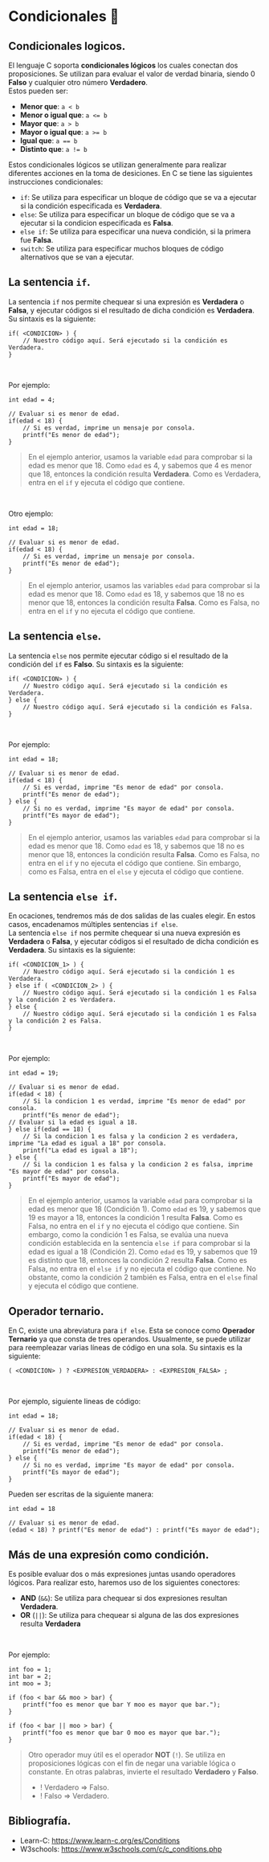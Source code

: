 # Condicionales 🤔
## Condicionales logicos.
El lenguaje C soporta **condicionales lógicos** los cuales conectan dos proposiciones. Se utilizan para evaluar el valor de verdad binaria, siendo 0 **Falso** y cualquier otro número **Verdadero**.<br>
Estos pueden ser:
- **Menor que**: `a < b`
- **Menor o igual que**: `a <= b`
- **Mayor que**: `a > b`
- **Mayor o igual que**: `a >= b`
- **Igual que**: `a == b`
- **Distinto que**: `a != b`

Estos condicionales lógicos se utilizan generalmente para realizar diferentes acciones en la toma de desiciones. En C se tiene las siguientes instrucciones condicionales:
- `if`: Se utiliza para especificar un bloque de código que se va a ejecutar si la condición especificada es **Verdadera**.
- `else`: Se utiliza para especificar un bloque de código que se va a ejecutar si la condicion especificada es **Falsa**.
- `else if`: Se utiliza para especificar una nueva condición, si la primera fue **Falsa**.
- `switch`: Se utiliza para especificar muchos bloques de código alternativos que se van a ejecutar.

## La sentencia `if`.
La sentencia `if` nos permite chequear si una expresión es **Verdadera** o **Falsa**, y ejecutar códigos si el resultado de dicha condición es **Verdadera**. Su sintaxis es la siguiente:
```
if( <CONDICION> ) {
    // Nuestro código aquí. Será ejecutado si la condición es Verdadera.
}
```
<br>

Por ejemplo:
```
int edad = 4;

// Evaluar si es menor de edad.
if(edad < 18) {
    // Si es verdad, imprime un mensaje por consola.
    printf("Es menor de edad");
}
```
> En el ejemplo anterior, usamos la variable `edad` para comprobar si la edad es menor que 18. Como `edad` es 4, y sabemos que 4 es menor que 18, entonces la condición resulta **Verdadera**. Como es Verdadera, entra en el `if` y ejecuta el código que contiene.

<br>

Otro ejemplo:
```
int edad = 18;

// Evaluar si es menor de edad.
if(edad < 18) {
    // Si es verdad, imprime un mensaje por consola.
    printf("Es menor de edad");
}
```
> En el ejemplo anterior, usamos las variables `edad` para comprobar si la edad es menor que 18. Como `edad` es 18, y sabemos que 18 no es menor que 18, entonces la condición resulta **Falsa**. Como es Falsa, no entra en el `if` y no ejecuta el código que contiene.

## La sentencia `else`.
La sentencia `else` nos permite ejecutar código si el resultado de la condición del `if` es **Falso**. Su sintaxis es la siguiente:
```
if( <CONDICION> ) {
    // Nuestro código aquí. Será ejecutado si la condición es Verdadera.
} else {
    // Nuestro código aquí. Será ejecutado si la condición es Falsa.
}
```
<br>

Por ejemplo:
```
int edad = 18;

// Evaluar si es menor de edad.
if(edad < 18) {
    // Si es verdad, imprime "Es menor de edad" por consola.
    printf("Es menor de edad");
} else {
    // Si no es verdad, imprime "Es mayor de edad" por consola.
    printf("Es mayor de edad");
}
```
> En el ejemplo anterior, usamos las variables `edad` para comprobar si la edad es menor que 18. Como `edad` es 18, y sabemos que 18 no es menor que 18, entonces la condición resulta **Falsa**. Como es Falsa, no entra en el `if` y no ejecuta el código que contiene. Sin embargo, como es Falsa, entra en el `else` y ejecuta el código que contiene.

## La sentencia `else if`.
En ocaciones, tendremos más de dos salidas de las cuales elegir. En estos casos, encadenamos múltiples sentencias `if else`.<br>
La sentencia `else if` nos permite chequear si una nueva expresión es **Verdadera** o **Falsa**, y ejecutar códigos si el resultado de dicha condición es **Verdadera**. Su sintaxis es la siguiente:
```
if( <CONDICION_1> ) {
    // Nuestro código aquí. Será ejecutado si la condición 1 es Verdadera.
} else if ( <CONDICION_2> ) {
    // Nuestro código aquí. Será ejecutado si la condición 1 es Falsa y la condición 2 es Verdadera.
} else {
    // Nuestro código aquí. Será ejecutado si la condición 1 es Falsa y la condición 2 es Falsa.
}
```
<br>

Por ejemplo:
```
int edad = 19;

// Evaluar si es menor de edad.
if(edad < 18) {
    // Si la condicion 1 es verdad, imprime "Es menor de edad" por consola.
    printf("Es menor de edad");
// Evaluar si la edad es igual a 18.
} else if(edad == 18) {
    // Si la condicion 1 es falsa y la condicion 2 es verdadera, imprime "La edad es igual a 18" por consola.
    printf("La edad es igual a 18");
} else {
    // Si la condicion 1 es falsa y la condicion 2 es falsa, imprime "Es mayor de edad" por consola.
    printf("Es mayor de edad");
}
```
> En el ejemplo anterior, usamos la variable `edad` para comprobar si la edad es menor que 18 (Condición 1). Como `edad` es 19, y sabemos que 19 es mayor a 18, entonces la condición 1 resulta **Falsa**. Como es Falsa, no entra en el `if` y no ejecuta el código que contiene. Sin embargo, como la condición 1 es Falsa, se evalúa una nueva condición establecida en la sentencia `else if` para comprobar si la edad es igual a 18 (Condición 2). Como `edad` es 19, y sabemos que 19 es distinto que 18, entonces la condición 2 resulta **Falsa**. Como es Falsa, no entra en el `else if` y no ejecuta el código que contiene. No obstante, como la condición 2 también es Falsa, entra en el `else` final y ejecuta el código que contiene.

## Operador ternario.
En C, existe una abreviatura para `if else`. Esta se conoce como **Operador Ternario** ya que consta de tres operandos. Usualmente, se puede utilizar para reempleazar varias líneas de código en una sola. Su sintaxis es la siguiente:
```
( <CONDICION> ) ? <EXPRESION_VERDADERA> : <EXPRESION_FALSA> ;
```
<br>

Por ejemplo, siguiente lineas de código:
```
int edad = 18;

// Evaluar si es menor de edad.
if(edad < 18) {
    // Si es verdad, imprime "Es menor de edad" por consola.
    printf("Es menor de edad");
} else {
    // Si no es verdad, imprime "Es mayor de edad" por consola.
    printf("Es mayor de edad");
}
```

Pueden ser escritas de la siguiente manera:
```
int edad = 18

// Evaluar si es menor de edad.
(edad < 18) ? printf("Es menor de edad") : printf("Es mayor de edad");
```

## Más de una expresión como condición.
Es posible evaluar dos o más expresiones juntas usando operadores lógicos. Para realizar esto, haremos uso de los siguientes conectores:
- **AND** (`&&`): Se utiliza para chequear si dos expresiones resultan **Verdadera**.
- **OR** (`||`): Se utiliza para chequear si alguna de las dos expresiones resulta **Verdadera**

<br>

Por ejemplo:
```
int foo = 1;
int bar = 2;
int moo = 3;

if (foo < bar && moo > bar) {
    printf("foo es menor que bar Y moo es mayor que bar.");
}

if (foo < bar || moo > bar) {
    printf("foo es menor que bar O moo es mayor que bar.");
}
```

> Otro operador muy útil es el operador **NOT** (`!`). Se utiliza en proposiciones lógicas con el fin de negar una variable lógica o constante. En otras palabras, invierte el resultado **Verdadero** y **Falso**.
> - ! Verdadero => Falso.
> - ! Falso => Verdadero.

## Bibliografía.
- Learn-C: https://www.learn-c.org/es/Conditions
- W3schools: https://www.w3schools.com/c/c_conditions.php